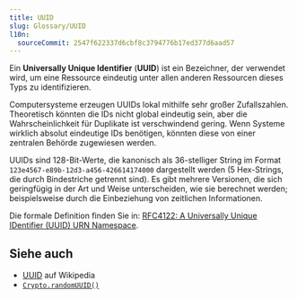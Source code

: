 ```yaml
---
title: UUID
slug: Glossary/UUID
l10n:
  sourceCommit: 2547f622337d6cbf8c3794776b17ed377d6aad57
---
```


Ein **Universally Unique Identifier** (**UUID**) ist ein Bezeichner, der verwendet wird, um eine Ressource eindeutig unter allen anderen Ressourcen dieses Typs zu identifizieren.

Computersysteme erzeugen UUIDs lokal mithilfe sehr großer Zufallszahlen.
Theoretisch könnten die IDs nicht global eindeutig sein, aber die Wahrscheinlichkeit für Duplikate ist verschwindend gering.
Wenn Systeme wirklich absolut eindeutige IDs benötigen, könnten diese von einer zentralen Behörde zugewiesen werden.

UUIDs sind 128-Bit-Werte, die kanonisch als 36-stelliger String im Format `123e4567-e89b-12d3-a456-426614174000` dargestellt werden (5 Hex-Strings, die durch Bindestriche getrennt sind).
Es gibt mehrere Versionen, die sich geringfügig in der Art und Weise unterscheiden, wie sie berechnet werden; beispielsweise durch die Einbeziehung von zeitlichen Informationen.

Die formale Definition finden Sie in: [RFC4122: A Universally Unique IDentifier (UUID) URN Namespace](https://www.rfc-editor.org/rfc/rfc4122).

## Siehe auch

- [UUID](https://en.wikipedia.org/wiki/UUID) auf Wikipedia
- [`Crypto.randomUUID()`](/de/docs/Web/API/Crypto/randomUUID)
